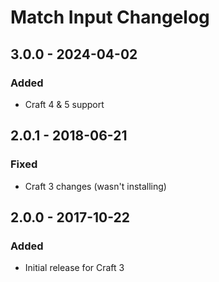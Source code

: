 # Match Input Changelog


## 3.0.0 - 2024-04-02
### Added
- Craft 4 & 5 support

## 2.0.1 - 2018-06-21
### Fixed
- Craft 3 changes (wasn't installing)

## 2.0.0 - 2017-10-22
### Added
- Initial release for Craft 3
